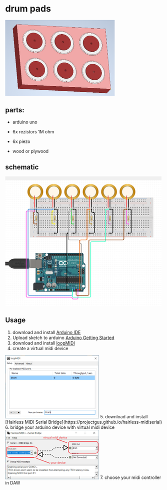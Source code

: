 # drum pads

<img  src="./icon.png "  width="350px">

  

## parts:

* arduino uno

* 6x rezistors 1M ohm

* 6x piezo

* wood or plywood

  

## schematic

  

<img  src="./schematic.png "  width="500px">


## Usage 

 1. download and install [Arduino IDE](https://www.arduino.cc/en/Main/Software)
 2. Upload sketch to arduino  [Arduino  Getting Started](https://www.arduino.cc/en/Guide/ArduinoUno)
 3. download and install [loopMIDI](https://www.tobias-erichsen.de/software/loopmidi.html)
 4. create a virtual midi device 
  <img  src="./loopmidi.png "  width="300px">
 5. download and install [Hairless MIDI Serial Bridge](https://projectgus.github.io/hairless-midiserial)
 6. bridge your arduino device with virtual midi device 
   <img  src="./bridge.png "  width="300px">
 7.  choose your midi controller in DAW 
